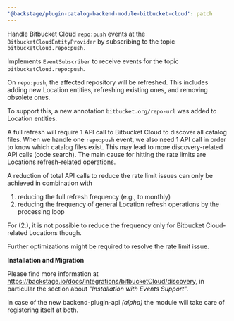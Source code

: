 ```yaml
---
'@backstage/plugin-catalog-backend-module-bitbucket-cloud': patch
---
```


Handle Bitbucket Cloud `repo:push` events at the `BitbucketCloudEntityProvider`
by subscribing to the topic `bitbucketCloud.repo:push.`

Implements `EventSubscriber` to receive events for the topic `bitbucketCloud.repo:push`.

On `repo:push`, the affected repository will be refreshed.
This includes adding new Location entities, refreshing existing ones,
and removing obsolete ones.

To support this, a new annotation `bitbucket.org/repo-url` was added
to Location entities.

A full refresh will require 1 API call to Bitbucket Cloud to discover all catalog files.
When we handle one `repo:push` event, we also need 1 API call in order to know
which catalog files exist.
This may lead to more discovery-related API calls (code search).
The main cause for hitting the rate limits are Locations refresh-related operations.

A reduction of total API calls to reduce the rate limit issues can only be achieved in
combination with

1. reducing the full refresh frequency (e.g., to monthly)
2. reducing the frequency of general Location refresh operations by the processing loop

For (2.), it is not possible to reduce the frequency only for Bitbucket Cloud-related
Locations though.

Further optimizations might be required to resolve the rate limit issue.

**Installation and Migration**

Please find more information at
https://backstage.io/docs/integrations/bitbucketCloud/discovery,
in particular the section about "_Installation with Events Support_".

In case of the new backend-plugin-api _(alpha)_ the module will take care of
registering itself at both.
